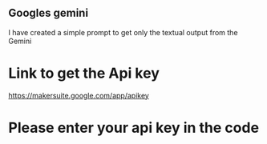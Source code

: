 ## Googles gemini
I have created a simple prompt to get only the textual output from the Gemini

# Link to get the Api key
https://makersuite.google.com/app/apikey

# Please enter your api key in the code 
